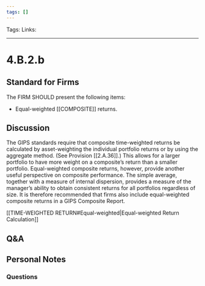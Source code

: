 ```yaml
---
tags: []
---
```

Tags:
Links: 
___
# 4.B.2.b
## Standard for Firms
The FIRM SHOULD present the following items:
- Equal-weighted [[COMPOSITE]] returns.
## Discussion
The GIPS standards require that composite time-weighted returns be calculated by asset-weighting the individual portfolio returns or by using the aggregate method. (See Provision [[2.A.36]].) This allows for a larger portfolio to have more weight on a composite’s return than a smaller portfolio. Equal-weighted composite returns, however, provide another useful perspective on composite performance. The simple average, together with a measure of internal dispersion, provides a measure of the manager’s ability to obtain consistent returns for all portfolios regardless of size. It is therefore recommended that firms also include equal-weighted composite returns in a GIPS Composite Report.

[[TIME-WEIGHTED RETURN#Equal-weighted|Equal-weighted Return Calculation]]
## Q&A

## Personal Notes

### Questions